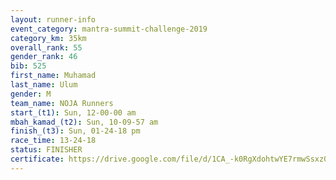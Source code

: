 ```yaml
---
layout: runner-info 
event_category: mantra-summit-challenge-2019 
category_km: 35km 
overall_rank: 55
gender_rank: 46
bib: 525
first_name: Muhamad
last_name: Ulum
gender: M
team_name: NOJA Runners
start_(t1): Sun, 12-00-00 am
mbah_kamad_(t2): Sun, 10-09-57 am
finish_(t3): Sun, 01-24-18 pm
race_time: 13-24-18
status: FINISHER
certificate: https://drive.google.com/file/d/1CA_-k0RgXdohtwYE7rmwSsxz0xPaNNAx/view?usp=sharing
---
```

